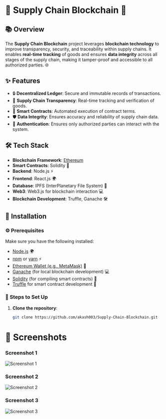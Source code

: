 # 🚀 Supply Chain Blockchain 🚀

## 📚 Overview
The **Supply Chain Blockchain** project leverages **blockchain technology** to improve transparency, security, and traceability within supply chains. It enables **real-time tracking** of goods and ensures **data integrity** across all stages of the supply chain, making it tamper-proof and accessible to all authorized parties. 🌐

## ✨ Features
- 🔒 **Decentralized Ledger**: Secure and immutable records of transactions.
- 👀 **Supply Chain Transparency**: Real-time tracking and verification of goods.
- 📜 **Smart Contracts**: Automated execution of contract terms.
- 🛡️ **Data Integrity**: Ensures accuracy and reliability of supply chain data.
- 🔑 **Authentication**: Ensures only authorized parties can interact with the system.

## 🛠️ Tech Stack
- **Blockchain Framework**: [Ethereum](https://ethereum.org)
- **Smart Contracts**: Solidity 📝
- **Backend**: Node.js ⚡
- **Frontend**: React.js 🌍
- **Database**: IPFS (InterPlanetary File System) 📡
- **Web3**: Web3.js for blockchain interaction 💻
- **Blockchain Development**: Truffle, Ganache 🛠️

## 🚀 Installation

### ⚙️ Prerequisites
Make sure you have the following installed:
- [Node.js](https://nodejs.org/) 🌍
- [npm](https://www.npmjs.com/) or [yarn](https://yarnpkg.com/) ⚡
- [Ethereum Wallet (e.g., MetaMask)](https://metamask.io/) 🔑
- [Ganache](https://www.trufflesuite.com/ganache) (for local blockchain development) 💻
- [Solidity](https://soliditylang.org/) (for compiling smart contracts) 📝
- [Truffle](https://www.trufflesuite.com/truffle) for smart contract development 🔨

### 🔧 Steps to Set Up

1. **Clone the repository**:
   ```bash
   git clone https://github.com/akash003/Supply-Chain-Blockchain.git

# 📸 Screenshots

### Screenshot 1
![Screenshot 1](https://drive.google.com/uc?id=1pS7CZIDA3-KMzl5hs6Z75xcU3z_5-yX8)

### Screenshot 2
![Screenshot 2](https://drive.google.com/uc?id=1W5cUjL6KGSfTaaR6r4Av6OFRqfCyodj5)

### Screenshot 3
![Screenshot 3](https://drive.google.com/uc?id=1BgiHjOKJr7McBPYI03IROe5qvPm9Ve9b)

